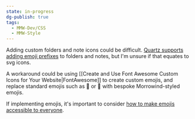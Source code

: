 ```yaml
---
state: in-progress
dg-publish: true
tags:
  - MMW-Dev/CSS
  - MMW-Style
---
```

Adding custom folders and note icons could be difficult. [Quartz supports adding emoji prefixes](https://discord.com/channels/927628110009098281/927628110009098284/1222014200445141044) to folders and notes, but I'm unsure if that equates to svg icons.

A workaround could be using [[Create and Use Font Awesome Custom Icons for Your Website|FontAwesome]] to create custom emojis, and replace standard emojis such as 📁 or 📄 with bespoke Morrowind-styled emojis.

If implementing emojis, it's important to consider [how to make emojis accessible to everyone](https://www.tiny.cloud/blog/emojis-and-accessibility/#accessible-emojis).
